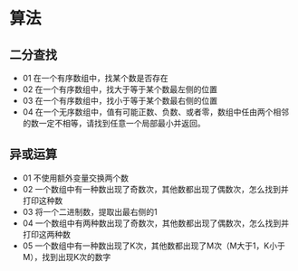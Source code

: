 # 算法

## 二分查找

* 01 在一个有序数组中，找某个数是否存在
* 02 在一个有序数组中，找大于等于某个数最左侧的位置
* 03 在一个有序数组中，找小于等于某个数最右侧的位置
* 04 在一个无序数组中，值有可能正数、负数、或者零，数组中任由两个相邻的数一定不相等，请找到任意一个局部最小并返回。

## 异或运算

* 01 不使用额外变量交换两个数
* 02 一个数组中有一种数出现了奇数次，其他数都出现了偶数次，怎么找到并打印这种数
* 03 将一个二进制数，提取出最右侧的1
* 04 一个数组中有两种数出现了奇数次，其他数都出现了偶数次，怎么找到并打印这两种数
* 05 一个数组中有一种数出现了K次，其他数都出现了M次（M大于1，K小于M），找到出现K次的数字